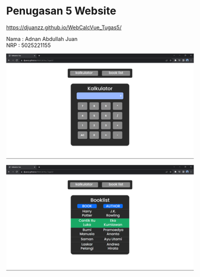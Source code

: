 # Penugasan 5 Website

https://djuanzz.github.io/WebCalcVue_Tugas5/

Nama : Adnan Abdullah Juan\
NRP : 5025221155

![Alt text](<img/ui calc.png>)

![Alt text](<img/ui booklist.png>)
